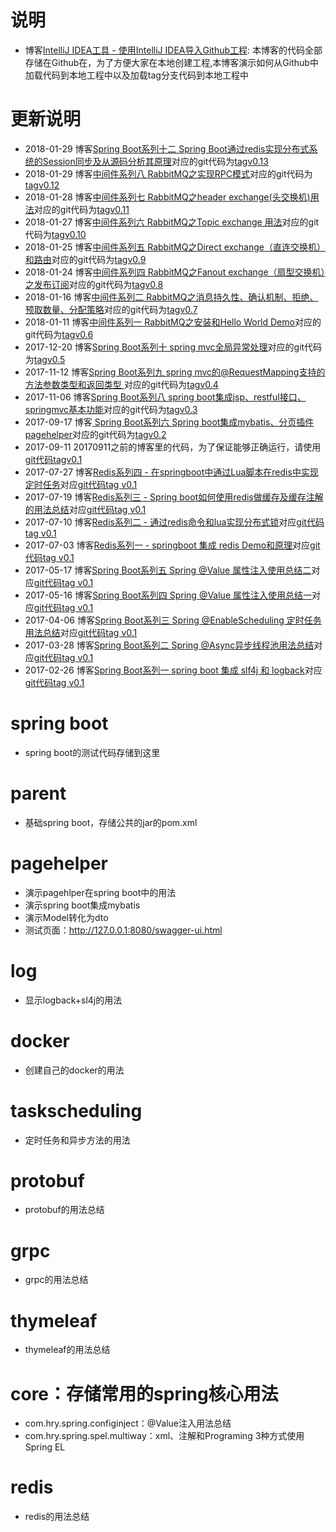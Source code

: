 # 说明
- 博客[IntelliJ IDEA工具 - 使用IntelliJ IDEA导入Github工程](http://blog.csdn.net/hry2015/article/details/77984399): 本博客的代码全部存储在Github在，为了方便大家在本地创建工程,本博客演示如何从Github中加载代码到本地工程中以及加载tag分支代码到本地工程中

# 更新说明
- 2018-01-29 博客[Spring Boot系列十二 Spring Boot通过redis实现分布式系统的Session同步及从源码分析其原理](http://blog.csdn.net/hry2015/article/details/79232348)对应的git代码为[tagv0.13](https://github.com/hryou0922/spring_boot/tree/v0.13/redis/src/main/java/com/hry/spring/redis/session)
- 2018-01-29 博客[中间件系列八 RabbitMQ之实现RPC模式](http://blog.csdn.net/hry2015/article/details/79199294)对应的git代码为[tagv0.12](https://github.com/hryou0922/spring_boot/tree/v0.12/rabbitmq/src/main/java/com/hry/spring/rabbitmq/basic/rpc)
- 2018-01-28 博客[中间件系列七 RabbitMQ之header exchange(头交换机)用法](http://blog.csdn.net/hry2015/article/details/79188615)对应的git代码为[tagv0.11](https://github.com/hryou0922/spring_boot/tree/v0.11/rabbitmq/src/main/java/com/hry/spring/rabbitmq/basic/header)
- 2018-01-27 博客[中间件系列六 RabbitMQ之Topic exchange 用法](http://blog.csdn.net/hry2015/article/details/79183941)对应的git代码为[tagv0.10](https://github.com/hryou0922/spring_boot/tree/v0.10/rabbitmq/src/main/java/com/hry/spring/rabbitmq/basic/topics)
- 2018-01-25 博客[中间件系列五 RabbitMQ之Direct exchange（直连交换机）和路由](http://blog.csdn.net/hry2015/article/details/79165734)对应的git代码为[tagv0.9](https://github.com/hryou0922/spring_boot/tree/v0.9/rabbitmq/src/main/java/com/hry/spring/rabbitmq/basic/routing)
- 2018-01-24 博客[中间件系列四 RabbitMQ之Fanout exchange（扇型交换机）之发布订阅](http://blog.csdn.net/hry2015/article/details/79144038)对应的git代码为[tagv0.8](https://github.com/hryou0922/spring_boot/tree/v0.8/rabbitmq/src/main/java/com/hry/spring/rabbitmq/basic/publishsubscribe)
- 2018-01-16 博客[中间件系列二 RabbitMQ之消息持久性、确认机制、拒绝、预取数量、分配策略](http://blog.csdn.net/hry2015/article/details/79078312)对应的git代码为[tagv0.7](https://github.com/hryou0922/spring_boot/tree/v0.7/rabbitmq/src/main/java/com/hry/spring/rabbitmq/basic/workqueues)
- 2018-01-11 博客[中间件系列一 RabbitMQ之安装和Hello World Demo](http://blog.csdn.net/hry2015/article/details/79016854)对应的git代码为[tagv0.6](https://github.com/hryou0922/spring_boot/tree/v0.6/rabbitmq/src/main/java/com/hry/spring/rabbitmq/basic/helloworld)
- 2017-12-20 博客[Spring Boot系列十 spring mvc全局异常处理](http://blog.csdn.net/hry2015/article/details/78806295)对应的git代码为[tagv0.5](https://github.com/hryou0922/spring_boot/tree/v0.5/mvc/src/main/java/com/hry/spring/mvc/exceptionhandling)
- 2017-11-12 博客[Spring Boot系列九 spring mvc的@RequestMapping支持的方法参数类型和返回类型 ](http://blog.csdn.net/hry2015/article/details/78513412)对应的git代码为[tagv0.4](https://github.com/hryou0922/spring_boot/tree/v0.4/mvc/src/main/java/com/hry/spring/mvc)
- 2017-11-06 博客[Spring Boot系列八 spring boot集成jsp、restful接口、springmvc基本功能](http://blog.csdn.net/hry2015/article/details/78462512)对应的git代码为[tagv0.3](https://github.com/hryou0922/spring_boot/tree/v0.3/mvc/src/main/java/com/hry/spring/mvc)
- 2017-09-17 博客[ Spring Boot系列六 Spring boot集成mybatis、分页插件pagehelper](http://blog.csdn.net/hry2015/article/details/78010502)对应的git代码为[tagv0.2](https://github.com/hryou0922/spring_boot/tree/v0.2)
- 2017-09-11 20170911之前的博客里的代码，为了保证能够正确运行，请使用[git代码tagv0.1](https://github.com/hryou0922/spring_boot/tree/v0.1)
- 2017-07-27 博客[Redis系列四 - 在springboot中通过Lua脚本在redis中实现定时任务](http://blog.csdn.net/hry2015/article/details/76167016)对应[git代码tag v0.1](https://github.com/hryou0922/spring_boot/tree/v0.1/redis/src/main/java/com/hry/spring/redis/timedtask)
- 2017-07-19 博客[Redis系列三 - Spring boot如何使用redis做缓存及缓存注解的用法总结](http://blog.csdn.net/hry2015/article/details/75451705)对应[git代码tag v0.1](https://github.com/hryou0922/spring_boot/tree/v0.1/redis/src/main/java/com/hry/spring/redis/cache)
- 2017-07-10 博客[Redis系列二 - 通过redis命令和lua实现分布式锁](http://blog.csdn.net/hry2015/article/details/74937375)对应[git代码tag v0.1](https://github.com/hryou0922/spring_boot/tree/v0.1/redis/src/main/java/com/hry/spring/redis/distributedlock)
- 2017-07-03 博客[Redis系列一 - springboot 集成 redis Demo和原理](http://blog.csdn.net/hry2015/article/details/74276423)对应[git代码tag v0.1](https://github.com/hryou0922/spring_boot/tree/v0.1/redis/src/main/java/com/hry/spring/redis/simple)
- 2017-05-17 博客[Spring Boot系列五 Spring @Value 属性注入使用总结二](http://blog.csdn.net/hry2015/article/details/72453920)对应[git代码tag v0.1](https://github.com/hryou0922/spring_boot/tree/v0.1/core/src/main/java/com/hry/spring)
- 2017-05-16 博客[Spring Boot系列四 Spring @Value 属性注入使用总结一](http://blog.csdn.net/hry2015/article/details/72353994)对应[git代码tag v0.1](https://github.com/hryou0922/spring_boot/tree/v0.1/core/src/main/java/com/hry/spring/configinject)
- 2017-04-06 博客[Spring Boot系列三 Spring @EnableScheduling 定时任务用法总结](http://blog.csdn.net/hry2015/article/details/69445289)对应[git代码tag v0.1](https://github.com/hryou0922/spring_boot/tree/v0.1/taskExecutionAndScheduling/src/main/java/com/hry/spring/schedule)
- 2017-03-28 博客[Spring Boot系列二 Spring @Async异步线程池用法总结](http://blog.csdn.net/hry2015/article/details/67640534)对应[git代码tag v0.1](https://github.com/hryou0922/spring_boot/tree/v0.1/taskExecutionAndScheduling/src/main/java/com/hry/spring/async)
- 2017-02-26 博客[Spring Boot系列一 spring boot 集成 slf4j 和 logback](http://blog.csdn.net/hry2015/article/details/57410727)对应[git代码tag v0.1](https://github.com/hryou0922/spring_boot/tree/v0.1/log)

# spring boot
- spring boot的测试代码存储到这里

# parent  
- 基础spring boot，存储公共的jar的pom.xml

# pagehelper
- 演示pagehlper在spring boot中的用法
- 演示spring boot集成mybatis
- 演示Model转化为dto
- 测试页面：http://127.0.0.1:8080/swagger-ui.html

# log  
- 显示logback+sl4j的用法

# docker
- 创建自己的docker的用法

# taskscheduling
- 定时任务和异步方法的用法

# protobuf
- protobuf的用法总结

# grpc
- grpc的用法总结

# thymeleaf
- thymeleaf的用法总结

# core：存储常用的spring核心用法 
- com.hry.spring.configinject：@Value注入用法总结
- com.hry.spring.spel.multiway：xml、注解和Programing 3种方式使用Spring EL

# redis
- redis的用法总结